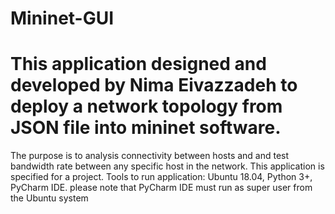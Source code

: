 # Mininet-GUI
# This application designed and developed by Nima Eivazzadeh to deploy a network topology from JSON file into mininet software.
  The purpose is to analysis connectivity between hosts and and test bandwidth rate between any specific host in the network.
  This application is specified for a project.
  Tools to run application: Ubuntu 18.04, Python 3+, PyCharm IDE.
  please note that PyCharm IDE must run as super user from the Ubuntu system